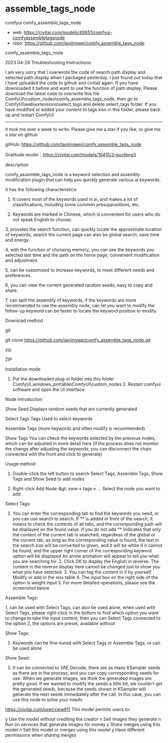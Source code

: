 assemble_tags_node
========================
comfyui comfy_assemble_tags_node
* web: https://civitai.com/models/49851/comfyui-comfyassembletagsnode
* repo: https://github.com/laojingwei/comfy_assemble_tags_node

comfy_assemble_tags_node

2023 04-26 Troubleshooting Instructions:

I am very sorry that I overwrote the code of search path display and selected path display when I packaged yesterday. I just found out today that I have uploaded the code to github and civitail again. If you have downloaded it before and want to use the function of path display, Please download the latest code to overwrite this file ComfyUI\custom_nodes\comfy_assemble_tags_node, then go to ComfyUI\web\extensions\select_tags and delete select_tags folder. If you have modified or added your content to tags.xlsx in this folder, please back up and restart ComfyUI

---

It took me over a week to write. Please give me a star if you like, or give me a star on github

gitHub: https://github.com/laojingwei/comfy_assemble_tags_node

Gratitude model：https://civitai.com/models/10415/3-guofeng3

description

comfy_assemble_tags_node is a keyword selection and assembly modification plugin that can help you quickly generate various ai keywords.

It has the following characteristics:

1. It covers most of the keywords used in ai, and makes a lot of classifications, including some common presuppositions, etc.

2. Keywords are marked in Chinese, which is convenient for users who do not speak English to choose.

3, provides the search function, can quickly locate the approximate location of keywords, search the current page can also be global search, save time and energy.

4, with the function of choosing memory, you can see the keywords you selected last time and the path on the home page, convenient modification and adjustment.

5, can be customized to increase keywords, to meet different needs and preferences.

6, you can view the current generated random seeds, easy to copy and share.

7, can split the assembly of keywords, if the keywords are more recommended to use the assembly node, can let you want to modify the follow-up keyword can be faster to locate the keyword position to modify.

Download method

git

git clone https://github.com/laojingwei/comfy_assemble_tags_node.git

zip

ZIP

Installation mode

1. Put the downloaded plug-in folder into this folder ComfyUI_windows_portable\ComfyUI\custom_nodes 2. Restart comfyui software and open the UI interface

Node introduction

Show Seed Displays random seeds that are currently generated

Select Tags Tags Used to select keywords

Assemble Tags (more keywords and often modify is recommended)

Show Tags You can check the keywords selected by the previous nodes, which can be adjusted in more detail here (if the process does not monitor the change after adjusting the keywords, you can disconnect the chain connected with the front and click to generate)

Usage method

1. Double-click the left button to search Select Tags, Assemble Tags, Show Tags and Show Seed to add nodes

2. Right-click Add Node-&gt. xww-&gt; tags-&gt; ... Select the node you want to add

Select Tags:

1. You can enter the corresponding tab to find the keywords you need, or you can use search to search. If \** is added in front of the search, it means to check the contents of all tabs, and the corresponding path will be displayed on the found value. If you do not add \** Indicates that only the content of the current tab is searched, regardless of the global or the current tab, as long as the corresponding value is found, the text in the search box will be converted to green, and it will be white if it cannot be found, and the upper right corner of the corresponding keyword option will be displayed An arrow animation will appear to tell you what you are searching for. 2. Click OK to display the English in reverse. The content in the reverse display here cannot be changed just to show you what you have selected. 3. You can tag the content in it by yourself. Modify or add in the xlsx table 4. The input box on the right side of the option is weight input 5. For more detailed operations, please see the screenshot below

Assemble Tags:

1, can be used with Select Tags, can also be used alone, when used with Select Tags, please right-click in the bottom to find which option you want to change to take the input content, then you can Select Tags connected to the option 2, the options are preset, available without

Show Tags:

1. Keywords can be fine-tuned with Select Tags or Assemble Tags, or can be used alone

Show Seed:

1. It can be connected to VAE Decode, there are as many KSampler seeds as there are in the process, and you can copy corresponding seeds for use. When we generate images, we think the generated images are pretty good. If we wanted to modify the seeds a little bit, we couldn't get the generated seeds, because the seeds shown in KSampler will generate the next seeds immediately after the call. In this case, you can use this node to solve your needs

https://civitai.com/user/xww911
This model permits users to:

y Use the model without crediting the creator
n Sell images they generate
n Run on services that generate images for money
y Share merges using this model
n Sell this model or merges using this model
y Have different permissions when sharing merges

